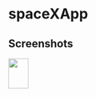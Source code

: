 # spaceXApp

## Screenshots
<img src="[https://your-image-url.type](https://user-images.githubusercontent.com/24255112/208392715-159c0388-54ab-4a95-a447-b2cea87a1fd5.png)" width="40" height="60">
